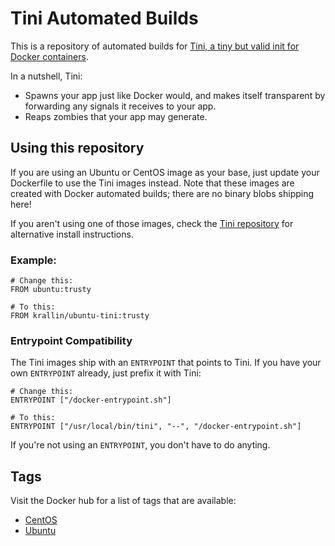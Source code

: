 Tini Automated Builds
=====================

This is a repository of automated builds for [Tini, a tiny but valid init
for Docker containers][10].

In a nutshell, Tini:

  + Spawns your app just like Docker would, and makes itself transparent
    by forwarding any signals it receives to your app.
  + Reaps zombies that your app may generate.


Using this repository
---------------------

If you are using an Ubuntu or CentOS image as your base, just update your
Dockerfile to use the Tini images instead. Note that these images are created
with Docker automated builds; there are no binary blobs shipping here!

If you aren't using one of those images, check the [Tini repository][10] for
alternative install instructions.


### Example: ###

    # Change this:
    FROM ubuntu:trusty

    # To this:
    FROM krallin/ubuntu-tini:trusty


### Entrypoint Compatibility ###

The Tini images ship with an `ENTRYPOINT` that points to Tini. If you have
your own `ENTRYPOINT` already, just prefix it with Tini:

    # Change this:
    ENTRYPOINT ["/docker-entrypoint.sh"]

    # To this:
    ENTRYPOINT ["/usr/local/bin/tini", "--", "/docker-entrypoint.sh"]

If you're not using an `ENTRYPOINT`, you don't have to do anyting.


Tags
----

Visit the Docker hub for a list of tags that are available:

  + [CentOS][20]
  + [Ubuntu][21]

  [10]: https://github.com/krallin/tini
  [20]: https://registry.hub.docker.com/u/krallin/centos-tini
  [21]: https://registry.hub.docker.com/u/krallin/ubuntu-tini
